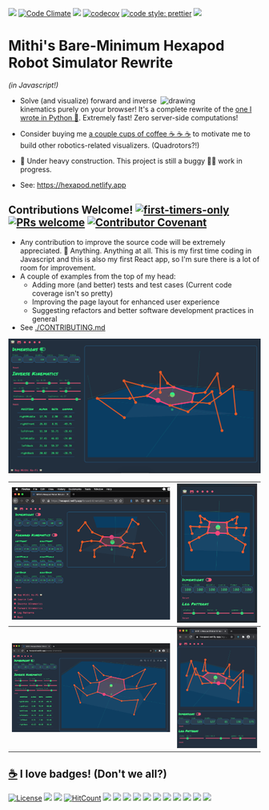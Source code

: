 ![](https://github.com/mithi/hexapod/workflows/build/badge.svg)
[![Code Climate](https://codeclimate.com/github/mithi/hexapod/badges/gpa.svg)](https://codeclimate.com/github/mithi/hexapod)
[![](https://img.shields.io/codeclimate/tech-debt/mithi/hexapod)](https://codeclimate.com/github/mithi/hexapod/trends/technical_debt) 
[![codecov](https://codecov.io/gh/mithi/hexapod/branch/master/graph/badge.svg)](https://codecov.io/gh/mithi/hexapod)
[![code style: prettier](https://img.shields.io/badge/code_style-prettier-ff69b4.svg?style=flat)](https://github.com/prettier/prettier)
[![](https://img.shields.io/badge/Buy%20me%20-coffee!-orange.svg?logo=buy-me-a-coffee&color=795548)](https://ko-fi.com/minimithi)


# Mithi's Bare-Minimum Hexapod Robot Simulator Rewrite
_(in Javascript!)_
  
<img src="https://mithi.github.io/robotics-blog/v2-hexapod-1.gif" alt="drawing" width="200" align="right" />

- Solve (and visualize) forward and inverse kinematics purely on your browser! It's a complete rewrite of the [one I wrote in Python 🐍](https://github.com/mithi/hexapod-robot-simulator). Extremely fast! Zero server-side computations!

- Consider buying me [a couple cups of coffee ☕ ☕ ☕](https://ko-fi.com/minimithi) to motivate me to build other robotics-related visualizers. (Quadrotors?!)

- 🚧 Under heavy construction. This project is still a buggy 🐞🐛 work in progress. 
- See: https://hexapod.netlify.app

## Contributions Welcome! [![first-timers-only](https://img.shields.io/badge/first--timers--only-friendly-blueviolet.svg?style=flat)](https://www.firsttimersonly.com/) [![PRs welcome](https://img.shields.io/badge/PRs-welcome-brightgreen.svg?style=flat)](./CONTRIBUTING.md) [![Contributor Covenant](https://img.shields.io/badge/Contributor%20Covenant-v2.0%20adopted-ff69b4.svg)](https://www.contributor-covenant.org/) 

- Any contribution to improve the source code will be extremely appreciated. 💙 Anything. Anything at all. This is my first time coding in Javascript and this is also my first React app, so I'm sure there is a lot of room for improvement.
- A couple of examples from the top of my head: 
  - Adding more (and better) tests and test cases (Current code coverage isn't so pretty)
  - Improving the page layout for enhanced user experience
  - Suggesting refactors and better software development practices in general
- See [./CONTRIBUTING.md](./CONTRIBUTING.md)


![](./public/img/screenshot2.png)

| <img src="./public/img/screenshot1.png" alt="drawing" width="600" /> | <img src="./public/img/screenshot3.png" alt="drawing" width="305" /> |
|---|---|
| <img src="./public/img/screenshot5.png" alt="drawing" width="600" /> | <img src="./public/img/screenshot4.png" alt="drawing" width="305" /> |


## [☕](https://ko-fi.com/minimithi) I love badges! (Don't we all?)  

[![License](https://img.shields.io/badge/License-Apache%202.0-orange.svg?style=flat)](https://opensource.org/licenses/Apache-2.0)
![](https://img.shields.io/codeclimate/maintainability-percentage/mithi/hexapod)
![](https://img.shields.io/codeclimate/maintainability/mithi/hexapod)
[![HitCount](http://hits.dwyl.com/mithi/hexapod.svg)](http://hits.dwyl.com/mithi/hexapod)
![](https://img.shields.io/codeclimate/issues/mithi/hexapod?label=code%20climate%20issues)
![](https://img.shields.io/github/last-commit/mithi/hexapod)
![](https://img.shields.io/github/commit-activity/m/mithi/hexapod?color=yellow&style=flat)
![](https://img.shields.io/github/languages/top/mithi/hexapod)
![](https://img.shields.io/github/languages/code-size/mithi/hexapod?color=yellow)
![](https://img.shields.io/github/repo-size/mithi/hexapod?color=violet)
[![](https://tokei.rs/b1/github/mithi/hexapod?category=blanks)](https://github.com/mithi/hexapod)
[![](https://tokei.rs/b1/github/mithi/hexapod?category=lines)](https://github.com/mithi/hexapod)
[![](https://tokei.rs/b1/github/mithi/hexapod?category=files)](https://github.com/mithi/hexapod)
[![](https://tokei.rs/b1/github/mithi/hexapod?category=comments)](https://github.com/mithi/hexapod)
[![](https://tokei.rs/b1/github/mithi/hexapod?category=code)](https://github.com/mithi/hexapod)

